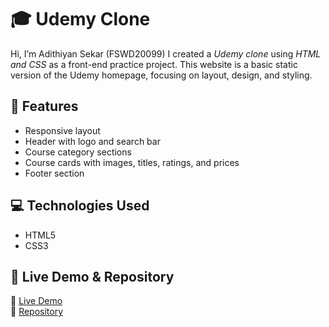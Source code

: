 # 🎓 Udemy Clone

Hi, I’m Adithiyan Sekar (FSWD20099) 
I created a *Udemy clone* using *HTML and CSS* as a front-end practice project. This website is a basic static version of the Udemy homepage, focusing on layout, design, and styling.

## 🚀 Features
- Responsive layout
- Header with logo and search bar
- Course category sections
- Course cards with images, titles, ratings, and prices
- Footer section

## 💻 Technologies Used
- HTML5  
- CSS3

## 📂 Live Demo & Repository
🔗 [Live Demo](https://adithiyansekar.github.io/Udemy-Clone-static-P1/)  
📁 [Repository](https://github.com/Adithiyansekar/Udemy-Clone-static-P1/tree/main)
